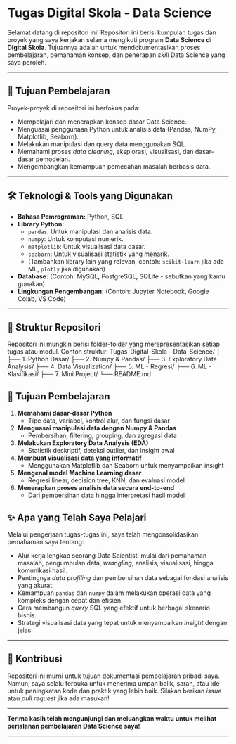 # Tugas Digital Skola - Data Science

Selamat datang di repositori ini! Repositori ini berisi kumpulan tugas dan proyek yang saya kerjakan selama mengikuti program **Data Science di Digital Skola**. Tujuannya adalah untuk mendokumentasikan proses pembelajaran, pemahaman konsep, dan penerapan *skill* Data Science yang saya peroleh.

---

## 🎯 Tujuan Pembelajaran

Proyek-proyek di repositori ini berfokus pada:
* Mempelajari dan menerapkan konsep dasar Data Science.
* Menguasai penggunaan Python untuk analisis data (Pandas, NumPy, Matplotlib, Seaborn).
* Melakukan manipulasi dan query data menggunakan SQL.
* Memahami proses *data cleaning*, eksplorasi, visualisasi, dan dasar-dasar pemodelan.
* Mengembangkan kemampuan pemecahan masalah berbasis data.

---

## 🛠️ Teknologi & Tools yang Digunakan

* **Bahasa Pemrograman:** Python, SQL
* **Library Python:**
    * `pandas`: Untuk manipulasi dan analisis data.
    * `numpy`: Untuk komputasi numerik.
    * `matplotlib`: Untuk visualisasi data dasar.
    * `seaborn`: Untuk visualisasi statistik yang menarik.
    * (Tambahkan library lain yang relevan, contoh: `scikit-learn` jika ada ML, `plotly` jika digunakan)
* **Database:** (Contoh: MySQL, PostgreSQL, SQLite - sebutkan yang kamu gunakan)
* **Lingkungan Pengembangan:** (Contoh: Jupyter Notebook, Google Colab, VS Code)

---

## 📂 Struktur Repositori

Repositori ini mungkin berisi folder-folder yang merepresentasikan setiap tugas atau modul. Contoh struktur:
Tugas-Digital-Skola—Data-Science/
│
├── 1. Python Dasar/
├── 2. Numpy & Pandas/
├── 3. Exploratory Data Analysis/
├── 4. Data Visualization/
├── 5. ML - Regresi/
├── 6. ML - Klasifikasi/
├── 7. Mini Project/
└── README.md

## 🎯 Tujuan Pembelajaran

1. **Memahami dasar-dasar Python**
   - Tipe data, variabel, kontrol alur, dan fungsi dasar
2. **Menguasai manipulasi data dengan Numpy & Pandas**
   - Pembersihan, filtering, grouping, dan agregasi data
3. **Melakukan Exploratory Data Analysis (EDA)**
   - Statistik deskriptif, deteksi outlier, dan insight awal
4. **Membuat visualisasi data yang informatif**
   - Menggunakan Matplotlib dan Seaborn untuk menyampaikan insight
5. **Mengenal model Machine Learning dasar**
   - Regresi linear, decision tree, KNN, dan evaluasi model
6. **Menerapkan proses analisis data secara end-to-end**
   - Dari pembersihan data hingga interpretasi hasil model

## ✨ Apa yang Telah Saya Pelajari

Melalui pengerjaan tugas-tugas ini, saya telah mengonsolidasikan pemahaman saya tentang:

* Alur kerja lengkap seorang Data Scientist, mulai dari pemahaman masalah, pengumpulan data, *wrangling*, analisis, visualisasi, hingga komunikasi hasil.
* Pentingnya *data profiling* dan pembersihan data sebagai fondasi analisis yang akurat.
* Kemampuan `pandas` dan `numpy` dalam melakukan operasi data yang kompleks dengan cepat dan efisien.
* Cara membangun *query* SQL yang efektif untuk berbagai skenario bisnis.
* Strategi visualisasi data yang tepat untuk menyampaikan *insight* dengan jelas.

---

## 🤝 Kontribusi

Repositori ini murni untuk tujuan dokumentasi pembelajaran pribadi saya. Namun, saya selalu terbuka untuk menerima umpan balik, saran, atau ide untuk peningkatan kode dan praktik yang lebih baik. Silakan berikan *issue* atau *pull request* jika ada masukan!

---

**Terima kasih telah mengunjungi dan meluangkan waktu untuk melihat perjalanan pembelajaran Data Science saya!**

---
